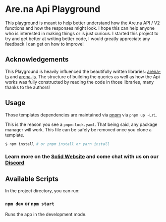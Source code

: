 # Are.na Api Playground

This playground is meant to help better understand how the Are.na API / V2 functions and how the responses might look. I hope this can help anyone who is interested in making things or is just curious. I started this project to try and get better at writing better code, I would greatly appreciate any feedback I can get on how to improve!

## Acknowledgements

This Playground is heavily influenced the beautifully written libraries: [arena-ts](https://github.com/e-e-e/arena-ts) and [arena-js](https://github.com/ivangreene/arena-js). The structure of building the queries as well as how the Api works was fully constructed by reading the code in those libraries, many thanks to the authors! 

## Usage

Those templates dependencies are maintained via [pnpm](https://pnpm.io) via `pnpm up -Lri`.

This is the reason you see a `pnpm-lock.yaml`. That being said, any package manager will work. This file can be safely be removed once you clone a template.

```bash
$ npm install # or pnpm install or yarn install
```

### Learn more on the [Solid Website](https://solidjs.com) and come chat with us on our [Discord](https://discord.com/invite/solidjs)

## Available Scripts

In the project directory, you can run:

### `npm dev` or `npm start`

Runs the app in the development mode.<br>
